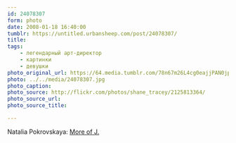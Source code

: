 ```yaml
---
id: 24078307
form: photo
date: 2008-01-18 16:40:00
tumblr: https://untitled.urbansheep.com/post/24078307/
title:
tags:
    - легендарный арт-директор
    - картинки
    - девушки
photo_original_url: https://64.media.tumblr.com/78n67m26L4cg0eajjPAN0jpW_1280.jpg
photo: ../../media/24078307.jpg
photo_caption:
photo_source: http://flickr.com/photos/shane_tracey/2125813364/
photo_source_url:
photo_source_title:

---
```


<p>Natalia Pokrovskaya: <a href="http://flickr.com/photos/shane_tracey/2125813364/">More of J.</a></p>
